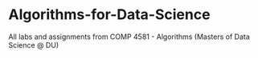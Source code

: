 # Algorithms-for-Data-Science
All labs and assignments from COMP 4581 - Algorithms (Masters of Data Science @ DU)
